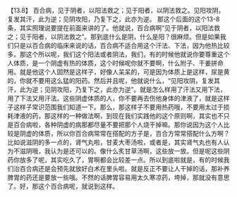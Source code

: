 【13.8】  百合病，见于阴者，以阳法救之；见于阳者，以阴法救之。见阳攻阴，复发其汗，此为逆；见阴攻阳，乃复下之，此亦为逆。
那这个后面的这个13-8条，其实照理说要提在前面来讲的了。他就说，百合病啊“见于阴者，以阳法救之；见于阳者，以阴法救之”。那到底什么是阴，什么是阳？很麻烦。但是如果我们只是以百合病的临床来说的话，百合病不适合用这个汗法、下法，因为他热比较多。那这个所以呢，我们这个阳法或者阴法，我们，有的时候他就说你要尊重这个人体质，是一个阴虚有热的体质，这个时候呢你就不要啊，什么附子、干姜拼命用。就是他这个人固然是这样子，好像人呆呆的，可是因为体质上是这样，尿是黄的，你就不要用这么猛的阳药。然后并且呢，他就说什么，“见阳攻阴，复发其汗，此为逆；见阴攻阳，乃复下之，此亦为逆”。就是怎么样用了汗法又用下法，用了下法又用汗法。这些阴虚体质的人，你不要再去伤他身体的津液了，就是这样子这样子常识范围我们知道一下。那么，那这样子不要用热药哦，不要用太过于损耗津液的药，那这样的一种做法啊，到现在我们实践他的这个原则啊，其实也不只是百合病啦，各种阴虚的病那都尽量不要把那个人烧干掉嘛。那你说因为这个人比较是阴虚的体质，所以你百合病常常在搭配的方子是，百合方常常搭配什么方啊？比如说滋阴的多一点的，肾气丸啦，甘麦大枣汤啦，或者是，其实肾气丸也有人认为不滋阴哦，我认为是还可以的。像什么炙甘草汤啊，这些放一放。但是呢这些阴药你放多了呢，其实吃久了，胃啊都会比较差一点。所以到底啦就是，有的时候我们治百合病还是会预先就放好白术在里头啦。就是反正不要让人干掉的话，那补养脾胃的药还是要放一些哦。不然的话脾胃容易用太久寒凉药，垮掉，那就没有意思了。好，那这个百合病呢，就说到这样。
